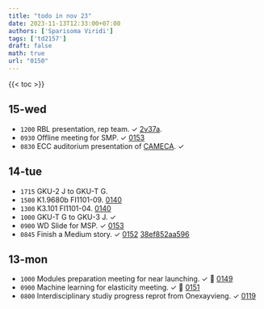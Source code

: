 ```yaml
---
title: "todo in nov 23"
date: 2023-11-13T12:33:00+07:00
authors: ['Sparisoma Viridi']
tags: ['td2157']
draft: false
math: true
url: "0150"
---
```

{{< toc >}}


## 15-wed
+ `1200` RBL presentation, rep team. &check; [2v37a](https://osf.io/2v37a).
+ `0930` Offline meeting for SMP. &check; [0153](../0153/) 
+ `0830` ECC auditorium presentation of [CAMECA](https://www.cameca.com/). &check;


## 14-tue
+ `1715` GKU-2 J to GKU-T G.
+ `1500` K1.9680b FI1101-09. [0140](../0140/)
+ `1300` K3.101 FI1101-04. [0140](../0140/)
+ `1000` GKU-T G to GKU-3 J. &check;
+ `0900` WD Slide for MSP. &check; [0153](../0153/)
+ `0845` Finish a Medium story. &check; [0152](../0152/) [38ef852aa596](https://medium.com/@6unpnp/installing-pandas-38ef852aa596)


## 13-mon
+ `1000` Modules preparation meeting for near launching. &check; &#x1F359; [0149](../0149/) 
+ `0900` Machine learning for elasticity meeting. &check; &#x1F359; [0151](../0151/)
+ `0800` Interdisciplinary studiy progress reprot from Onexayvieng. &check; [0119](../0119/)
